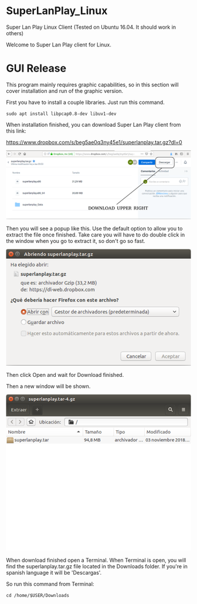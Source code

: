 # SuperLanPlay_Linux
Super Lan Play Linux Client (Tested on Ubuntu 16.04. It should work in others)

Welcome to Super Lan Play client for Linux.

# GUI Release

This program mainly requires graphic capabilities, so in this section will cover installation and run of the graphic version.

First you have to install a couple libraries. Just run this command.

``` 
sudo apt install libpcap0.8-dev libuv1-dev
``` 

When installation finished, you can download Super Lan Play client from this link:

https://www.dropbox.com/s/beg5ae0q3ny45e1/superlanplay.tar.gz?dl=0

![Download](Download.png?raw=true "Download")

Then you will see a popup like this. Use the default option to allow you to extract the file once finished. Take care you will have to do double click in the window when you go to extract it, so don't go so fast.

![Default Open](DownloadingFromBrowser.png?raw=true "Default Open")

Then click Open and wait for Download finished.

Then a new window will be shown.

![Default Extraction](ExtractNote.png?raw=true "Default Extraction")

When download finished open a Terminal. When Terminal is open, you will find the superlanplay.tar.gz file located in the Downloads folder. If you're in spanish language it will be 'Descargas'.

So run this command from Terminal:

```
cd /home/$USER/Downloads
```
